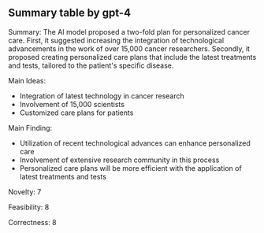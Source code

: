 ## Summary table by gpt-4
Summary: 
The AI model proposed a two-fold plan for personalized cancer care. First, it suggested increasing the integration of technological advancements in the work of over 15,000 cancer researchers. Secondly, it proposed creating personalized care plans that include the latest treatments and tests, tailored to the patient's specific disease.

Main Ideas: 
- Integration of latest technology in cancer research
- Involvement of 15,000 scientists 
- Customized care plans for patients

Main Finding: 
- Utilization of recent technological advances can enhance personalized care
- Involvement of extensive research community in this process
- Personalized care plans will be more efficient with the application of latest treatments and tests

Novelty: 7

Feasibility: 8

Correctness: 8